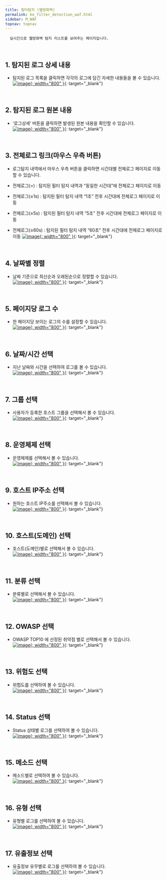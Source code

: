 ```yaml
---
title: 필터탐지 (웹방화벽)
permalink: ko_filter_detection_waf.html
sidebar: M_WAF
topnav: topnav
---
```


      실시간으로 웹방화벽 탐지 리스트를 보여주는 페이지입니다.

<br />

## 1. 탐지된 로그 상세 내용

- 탐지된 로그 목록을 클릭하면 각각의 로그에 담긴 자세한 내용들을 볼 수 있습니다.   
[![image](/docs/images/Manual/waf/filter_detec/1.png){: width="800" }](/docs/images/Manual/waf/filter_detec/1.png){: target="_blank"}

<br />

## 2. 탐지된 로그 원본 내용

- ‘로그상세’ 버튼을 클릭하면 발생된 원본 내용을 확인할 수 있습니다.   
[![image](/docs/images/Manual/waf/filter_detec/2.png){: width="800" }](/docs/images/Manual/waf/filter_detec/2.png){: target="_blank"}

<br />

## 3. 전체로그 링크(마우스 우측 버튼)

- 로그탐지 내역에서 마우스 우측 버튼을 클릭하면 시간대별 전체로그 페이지로 이동할 수 있습니다.

- 전체로그(=) : 탐지된 필터 탐지 내역과 “동일한 시간대”에 전체로그 페이지로 이동

- 전체로그(±1s) : 탐지된 필터 탐지 내역 “1초” 전후 시간대에 전체로그 페이지로 이동

- 전체로그(±5s) : 탐지된 필터 탐지 내역 “5초” 전후 시간대에 전체로그 페이지로 이동

- 전체로그(±60s) : 탐지된 필터 탐지 내역 “60초” 전후 시간대에 전체로그 페이지로 이동
[![image](/docs/images/Manual/waf/filter_detec/3.png){: width="800" }](/docs/images/Manual/waf/filter_detec/3.png){: target="_blank"}

<br />

## 4. 날짜별 정렬
- 날짜 기준으로 최신순과 오래된순으로 정렬할 수 있습니다.   
[![image](/docs/images/Manual/waf/filter_detec/04.png){: width="800" }](/docs/images/Manual/waf/filter_detec/04.png){: target="_blank"}

<br />

## 5. 페이지당 로그 수
- 한 페이지당 보이는 로그의 수를 설정할 수 있습니다.   
[![image](/docs/images/Manual/waf/filter_detec/05.png){: width="800" }](/docs/images/Manual/waf/filter_detec/05.png){: target="_blank"}

<br />

## 6. 날짜/시간 선택
- 지난 날짜와 시간을 선택하여 로그를 볼 수 있습니다.   
[![image](/docs/images/Manual/waf/filter_detec/06.png){: width="800" }](/docs/images/Manual/waf/filter_detec/06.png){: target="_blank"}


<br />

## 7. 그룹 선택
- 사용자가 등록한 호스트 그룹을 선택해서 볼 수 있습니다.   
[![image](/docs/images/Manual/waf/filter_detec/07.png){: width="800" }](/docs/images/Manual/waf/filter_detec/07.png){: target="_blank"}

<br />

## 8. 운영체제 선택
- 운영체제를 선택해서 볼 수 있습니다.   
[![image](/docs/images/Manual/waf/filter_detec/08.png){: width="800" }](/docs/images/Manual/waf/filter_detec/08.png){: target="_blank"}

<br />

## 9. 호스트 IP주소 선택
- 원하는 호스트 IP주소를 선택해서 볼 수 있습니다.   
[![image](/docs/images/Manual/waf/filter_detec/09.png){: width="800" }](/docs/images/Manual/waf/filter_detec/09.png){: target="_blank"}

<br />

## 10. 호스트(도메인) 선택
- 호스트(도메인)별로 선택해서 볼 수 있습니다.   
[![image](/docs/images/Manual/waf/filter_detec/10.png){: width="800" }](/docs/images/Manual/waf/filter_detec/10.png){: target="_blank"}

<br />

## 11. 분류 선택
- 분류별로 선택해서 볼 수 있습니다.   
[![image](/docs/images/Manual/waf/filter_detec/11.png){: width="800" }](/docs/images/Manual/waf/filter_detec/11.png){: target="_blank"}

<br />

## 12. OWASP 선택
- OWASP TOP10 에 선정된  취약점 별로 선택해서 볼 수 있습니다.   
[![image](/docs/images/Manual/waf/filter_detec/12.png){: width="800" }](/docs/images/Manual/waf/filter_detec/12.png){: target="_blank"}

<br />

## 13. 위험도 선택
- 위험도를 선택하여 볼 수 있습니다.   
[![image](/docs/images/Manual/waf/filter_detec/13.png){: width="800" }](/docs/images/Manual/waf/filter_detec/13.png){: target="_blank"}

<br />

## 14. Status 선택
- Status 상태별 로그를 선택하여 볼 수 있습니다.   
[![image](/docs/images/Manual/waf/filter_detec/14.png){: width="800" }](/docs/images/Manual/waf/filter_detec/14.png){: target="_blank"}

<br />

## 15. 메소드 선택
- 메소드별로 선택하여 볼 수 있습니다.   
[![image](/docs/images/Manual/waf/filter_detec/15.png){: width="800" }](/docs/images/Manual/waf/filter_detec/15.png){: target="_blank"}

<br />

## 16. 유형 선택
- 유형별 로그를 선택하여 볼 수 있습니다.   
[![image](/docs/images/Manual/waf/filter_detec/16.png){: width="800" }](/docs/images/Manual/waf/filter_detec/16.png){: target="_blank"}

<br />

## 17. 유출정보 선택
- 유출정보 유무별로 로그를 선택하여 볼 수 있습니다.   
[![image](/docs/images/Manual/waf/filter_detec/17.png){: width="800" }](/docs/images/Manual/waf/filter_detec/17.png){: target="_blank"}